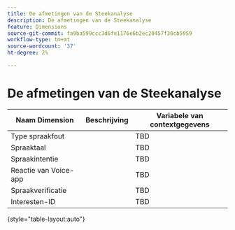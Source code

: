 ```yaml
---
title: De afmetingen van de Steekanalyse
description: De afmetingen van de Steekanalyse
feature: Dimensions
source-git-commit: fa9ba599ccc3d6fe1176e6b2ec20457f30cb5959
workflow-type: tm+mt
source-wordcount: '37'
ht-degree: 2%

---
```


# De afmetingen van de Steekanalyse

| Naam Dimension | Beschrijving | Variabele van contextgegevens |
| --- | --- | --- |
| Type spraakfout | | TBD |
| Spraaktaal | | TBD |
| Spraakintentie | | TBD |
| Reactie van Voice-app | | TBD |
| Spraakverificatie | | TBD |
| Interesten-ID | | TBD |

{style="table-layout:auto"}
